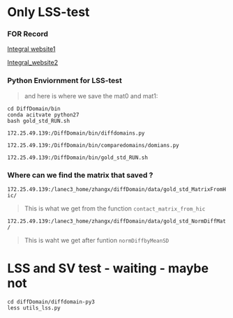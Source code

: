 # Only LSS-test
### FOR Record

[Integral website1](https://www.notion.so/integral-calculate-fe573ec506154e6a83f9b24b208b2e54?pvs=4#2deb6c01a50148078ba9b52911efd633)

[Integral_website2](https://www.notion.so/integral-calculate-fe573ec506154e6a83f9b24b208b2e54?pvs=4#d25b7f0bb63d438da635e7826864bc00)

### Python Enviornment for LSS-test  
> and here is where we save the mat0 and mat1:


```
cd DiffDomain/bin
conda acitvate python27
bash gold_std_RUN.sh
```

`172.25.49.139:/DiffDomain/bin/diffdomains.py`

`172.25.49.139:/DiffDomain/bin/comparedomains/domians.py`

`172.25.49.139:/DiffDomain/bin/gold_std_RUN.sh`


### Where can we find the matrix that saved ?

`172.25.49.139:/lanec3_home/zhangx/diffDomain/data/gold_std_MatrixFromHic/`
> This is what we get from the function `contact_matrix_from_hic`

`172.25.49.139:/lanec3_home/zhangx/diffDomain/data/gold_std_NormDiffMat/`
> This is waht we get after funtion `normDiffbyMeanSD`

 # LSS and SV test - waiting - maybe not

 ```
cd diffDomain/diffdomain-py3
less utils_lss.py
 ```
 


